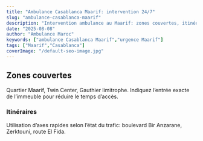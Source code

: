 ```yaml
---
title: "Ambulance Casablanca Maarif: intervention 24/7"
slug: "ambulance-casablanca-maarif"
description: "Intervention ambulance au Maarif: zones couvertes, itinéraires rapides, numéros et délais d’arrivée."
date: "2025-08-08"
author: "Ambulance Maroc"
keywords: ["ambulance Casablanca Maarif","urgence Maarif"]
tags: ["Maarif","Casablanca"]
coverImage: "/default-seo-image.jpg"
---
```


## Zones couvertes

Quartier Maarif, Twin Center, Gauthier limitrophe. Indiquez l’entrée exacte de l’immeuble pour réduire le temps d’accès.

### Itinéraires

Utilisation d’axes rapides selon l’état du trafic: boulevard Bir Anzarane, Zerktouni, route El Fida.
